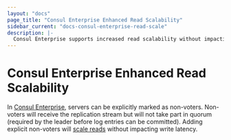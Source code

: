 ```yaml
---
layout: "docs"
page_title: "Consul Enterprise Enhanced Read Scalability"
sidebar_current: "docs-consul-enterprise-read-scale"
description: |-
  Consul Enterprise supports increased read scalability without impacting write latency.
---
```


# Consul Enterprise Enhanced Read Scalability

In [Consul Enterprise](https://www.hashicorp.com/consul.html), servers can be explicitly marked as non-voters. Non-voters will receive the replication stream but will not take part in quorum (required by the leader before log entries can be committed). Adding explicit non-voters will [scale reads](https://www.consul.io/docs/guides/autopilot.html#server-read-scaling) without impacting write latency.
